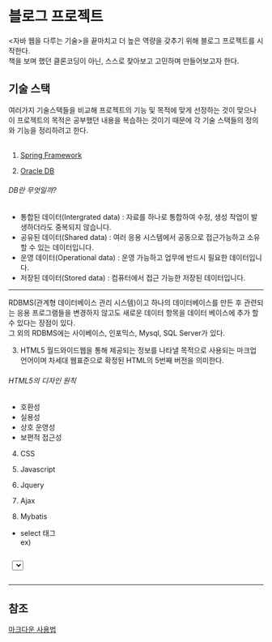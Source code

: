 # 블로그 프로젝트
<자바 웹을 다루는 기술>을 끝마치고 더 높은 역량을 갖추기 위해 블로그 프로젝트를 시작한다.<br>
책을 보며 했던 클론코딩이 아닌, 스스로 찾아보고 고민하며 만들어보고자 한다.

## 기술 스택
여러가지 기술스택들을 비교해 프로젝트의 기능 및 목적에 맞게 선정하는 것이 맞으나 이 프로젝트의 목적은
공부했던 내용을 복습하는 것이기 때문에 각 기술 스택들의 정의와 기능을 정리하려고 한다.<br>
<br>

1) [Spring Framework](https://khj93.tistory.com/entry/Spring-Spring-Framework%EB%9E%80-%EA%B8%B0%EB%B3%B8-%EA%B0%9C%EB%85%90-%ED%95%B5%EC%8B%AC-%EC%A0%95%EB%A6%AC) <br>

2) [Oracle DB](https://opentutorials.org/course/3162/19527)
###### DB란 무엇일까?<br>
- 통합된 데이터(Intergrated data) : 자료를 하나로 통합하여 수정, 생성 작업이 발생하더라도 중복되지 않습니다.
- 공유된 데이터(Shared data) : 여러 응용 시스템에서 공동으로 접근가능하고 소유할 수 있는 데이터입니다.
- 운영 데이터(Operational data) : 운영 가능하고 업무에 반드시 필요한 데이터입니다.
- 저장된 데이터(Stored data) : 컴퓨터에서 접근 가능한 저장된 데이터입니다.
<hr/>

RDBMS(관계형 데이터베이스 관리 시스템)이고 하나의 데이터베이스를 만든 후 관련되는 응용 프로그램들을 변경하지 않고도
새로운 데이터 항목을 데이터 베이스에 추가 할 수 있다는 장점이 있다.<br>
그 외의 RDBMS에는 사이베이스, 인포믹스, Mysql, SQL Server가 있다.

3) HTML5
월드와이드웹을 통해 제공되는 정보를 나타낼 목적으로 사용되는 마크업 언어이며 차세대 웹표준으로 확정된 HTML의 5번째 버전을 의미한다.
###### HTML5의 디자인 원칙
 - 호환성
 - 실용성
 - 상호 운영성
 - 보편적 접근성

4) CSS
5) Javascript
6) Jquery
7) Ajax



9) Mybatis
 * select 태그<br>
 ex)
 <pre><code>
 <select id = "login" resultType = "memberVO" parameterType = "java.util.Map">
     <![CDATA[
      select * from members where id = #{id} and password = #{password}
     ]]>
 </select>
 </code></pre>
 
 





<hr/>

## 참조
[마크다운 사용법](https://gist.github.com/ihoneymon/652be052a0727ad59601)
